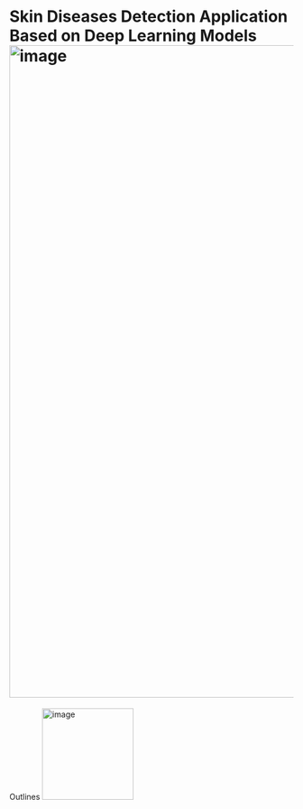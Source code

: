 #  Skin Diseases Detection Application Based on Deep Learning Models<img width="1156" alt="image" src="https://github.com/AhmedAbdelmotilab/Skin-Detection-Application-/assets/108872867/418f9620-f0a7-43ae-bff3-76baa56f1e7e">

Outlines
<img width="162" alt="image" src="https://github.com/AhmedAbdelmotilab/Skin-Detection-Application-/assets/108872867/3ffcf1a3-aca5-4715-8737-9e72226faaa2">
